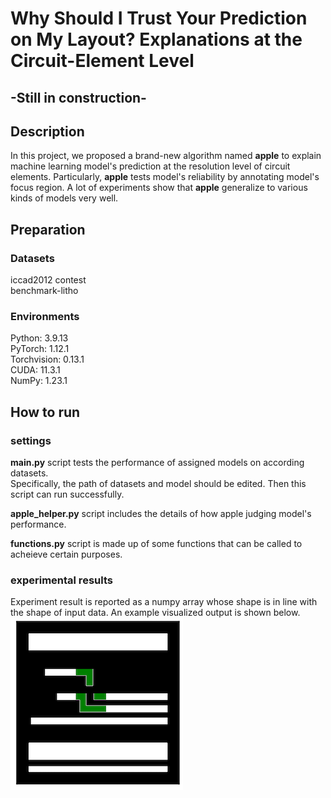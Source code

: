 # Why Should I Trust Your Prediction on My Layout? Explanations at the Circuit-Element Level
## -Still in construction-
## Description  
In this project, we proposed a brand-new algorithm named **apple** to explain machine learning model's prediction at the resolution level of circuit elements. Particularly, **apple** tests model's reliability by annotating model's focus region. A lot of experiments show that **apple** generalize to various kinds of models very well.
## Preparation
### Datasets
iccad2012 contest  
benchmark-litho

### Environments
Python: 3.9.13  
PyTorch: 1.12.1  
Torchvision: 0.13.1  
CUDA: 11.3.1  
NumPy: 1.23.1  
## How to run
### settings
**main.py** script tests the performance of assigned models on according datasets.  
Specifically, the path of datasets and model should be edited. Then this script can run successfully.  

**apple_helper.py** script includes the details of how apple judging model's performance.    

**functions.py** script is made up of some functions that can be called to acheieve certain purposes.

### experimental results
Experiment result is reported as a numpy array whose shape is in line with the shape of input data. An example visualized output is shown below.  
![image](plots/2.png)
